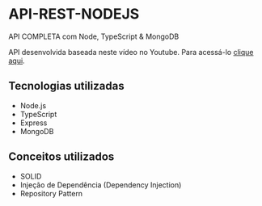 # API-REST-NODEJS
API COMPLETA com Node, TypeScript &amp; MongoDB

API desenvolvida baseada neste vídeo no Youtube. Para acessá-lo [clique aqui](https://youtu.be/gU3kp7Aw0JI).

## Tecnologias utilizadas
  - Node.js
  - TypeScript
  - Express
  - MongoDB
## Conceitos utilizados
  - SOLID
  - Injeção de Dependência (Dependency Injection)
  - Repository Pattern
